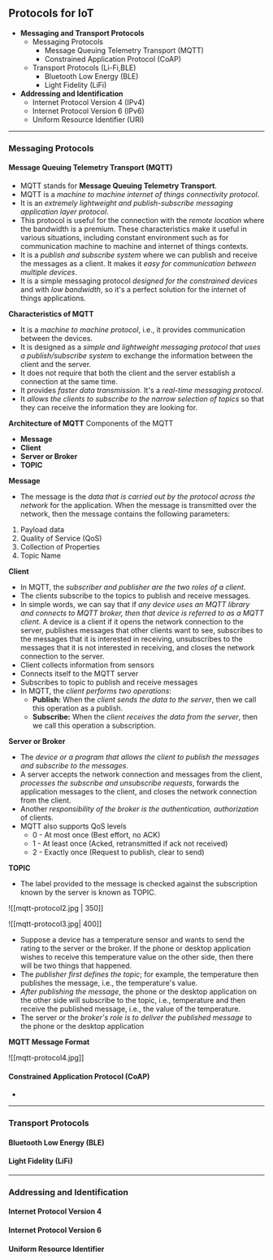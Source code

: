 ## Protocols for IoT
- __Messaging and Transport Protocols__
	- Messaging Protocols
		- Message Queuing Telemetry Transport (MQTT)
		- Constrained Application Protocol (CoAP)
	- Transport Protocols (Li-Fi,BLE)
		- Bluetooth Low Energy (BLE)
		- Light Fidelity (LiFi)
- __Addressing and Identification__
	- Internet Protocol Version 4 (IPv4)
	- Internet Protocol Version 6 (IPv6)
	- Uniform Resource Identifier (URI)

---
### Messaging Protocols

#### Message Queuing Telemetry Transport (MQTT)
- MQTT stands for **Message Queuing Telemetry Transport**.
- MQTT is a _machine to machine internet of things connectivity protocol_.
- It is an _extremely lightweight and publish-subscribe messaging application layer protocol_.
- This protocol is useful for the connection with the _remote location_ where the bandwidth is a premium. These characteristics make it useful in various situations, including constant environment such as for communication machine to machine and internet of things contexts.
- It is a _publish and subscribe system_ where we can publish and receive the messages as a client. It makes it _easy for communication between multiple devices_.
- It is a simple messaging protocol _designed for the constrained devices_ and with _low bandwidth_, so it's a perfect solution for the internet of things applications.

__Characteristics of MQTT__
- It is a _machine to machine protocol_, i.e., it provides communication between the devices.
- It is designed as a _simple and lightweight messaging protocol that uses a publish/subscribe system_ to exchange the information between the client and the server.
- It does not require that both the client and the server establish a connection at the same time.
- It provides _faster data transmission_. It's a _real-time messaging protocol_.
- It _allows the clients to subscribe to the narrow selection of topics_ so that they can receive the information they are looking for.

__Architecture of MQTT__
Components of the MQTT
-   **Message**
-   **Client**
-   **Server or Broker**
-   **TOPIC**

__Message__
- The message is the _data that is carried out by the protocol across the network_ for the application. When the message is transmitted over the network, then the message contains the following parameters:
1.  Payload data
2.  Quality of Service (QoS)
3.  Collection of Properties
4.  Topic Name

**Client**
- In MQTT, the _subscriber and publisher are the two roles of a client_.
- The clients subscribe to the topics to publish and receive messages.
- In simple words, we can say that if _any device uses an MQTT library and connects to MQTT broker, then that device is referred to as a MQTT client_. A device is a client if it opens the network connection to the server, publishes messages that other clients want to see, subscribes to the messages that it is interested in receiving, unsubscribes to the messages that it is not interested in receiving, and closes the network connection to the server.
- Client collects information from sensors
- Connects itself to the MQTT server
- Subscribes to topic to publish and receive messages   
- In MQTT, the _client performs two operations_:
	- **Publish:** When the _client sends the data to the server_, then we call this operation as a publish.
	- **Subscribe:** When the _client receives the data from the server_, then we call this operation a subscription.
	
__Server or Broker__
- The _device or a program that allows the client to publish the messages and subscribe to the messages_.
- A server accepts the network connection and messages from the client, _processes the subscribe and unsubscribe requests_, forwards the application messages to the client, and closes the network connection from the client.
- Another _responsibility of the broker is the authentication, authorization_ of clients.
- MQTT also supports QoS levels
	-  0 - At most once (Best effort, no ACK)
	- 1 - At least once (Acked, retransmitted if ack not received)
	- 2 - Exactly once (Request to publish, clear to send)
	
**TOPIC**
- The label provided to the message is checked against the subscription known by the server is known as TOPIC.

![[mqtt-protocol2.jpg | 350]]


![[mqtt-protocol3.jpg| 400]]

- Suppose a device has a temperature sensor and wants to send the rating to the server or the broker. If the phone or desktop application wishes to receive this temperature value on the other side, then there will be two things that happened. 
- The _publisher first defines the topic_; for example, the temperature then publishes the message, i.e., the temperature's value. 
- _After publishing the message_, the phone or the desktop application on the other side will subscribe to the topic, i.e., temperature and then receive the published message, i.e., the value of the temperature. 
- The server or the _broker's role is to deliver the published message_ to the phone or the desktop application

__MQTT Message Format__

![[mqtt-protocol4.jpg]]

#### Constrained Application Protocol (CoAP)
- 
---
### Transport Protocols

#### Bluetooth Low Energy (BLE)

#### Light Fidelity (LiFi)
---
### Addressing and Identification
#### Internet Protocol Version 4

#### Internet Protocol Version 6

#### Uniform Resource Identifier




